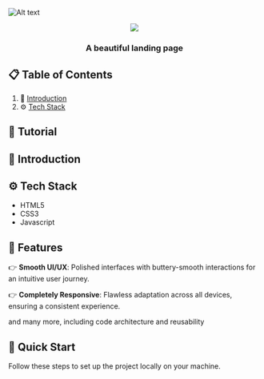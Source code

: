 ![Alt text](https://raw.githubusercontent.com/DevNguyenPhuong/HTML-CSS/main/omnifood.jpg)

<div align="center">
    <img src="https://skillicons.dev/icons?i=html,css,javascript" />
</div>
  </div>

  <h3 align="center">A beautiful landing page</h3>

</div>

## 📋 <a name="table">Table of Contents</a>

1. 🤖 [Introduction](#introduction)
2. ⚙️ [Tech Stack](#tech-stack)


## 🚨 Tutorial

## <a name="introduction">🤖 Introduction</a>

## <a name="tech-stack">⚙️ Tech Stack</a>

- HTML5
- CSS3
- Javascript

## <a name="features">🔋 Features</a>

👉 **Smooth UI/UX**: Polished interfaces with buttery-smooth interactions for an intuitive user journey.

👉 **Completely Responsive**: Flawless adaptation across all devices, ensuring a consistent experience.

and many more, including code architecture and reusability

## <a name="quick-start">🤸 Quick Start</a>

Follow these steps to set up the project locally on your machine.
